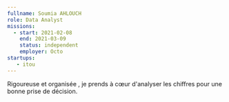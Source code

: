 ```yaml
---
fullname: Soumia AHLOUCH
role: Data Analyst
missions:
  - start: 2021-02-08
    end: 2021-03-09
    status: independent
    employer: Octo
startups:
   - itou
---
```


Rigoureuse et organisée , je prends à cœur d'analyser les chiffres pour une bonne prise de décision. 
